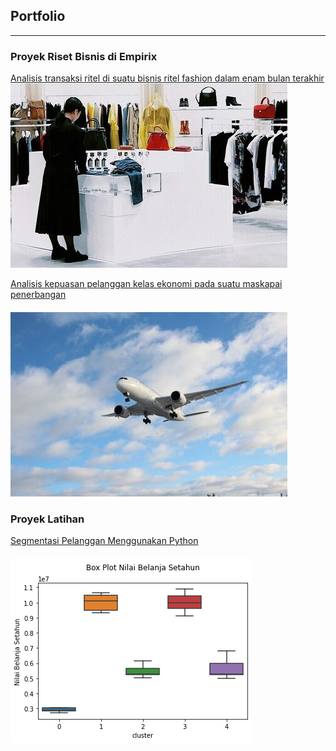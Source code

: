 ## Portfolio

---

### Proyek Riset Bisnis di Empirix
[Analisis transaksi ritel di suatu bisnis ritel fashion dalam enam bulan terakhir](https://empirixresearch.com/portfolio/ritel-fashion/)
<img src="ritel-fashion-thumbnail.jpg?raw=true"/>

[Analisis kepuasan pelanggan kelas ekonomi pada suatu maskapai penerbangan](https://empirixresearch.com/portfolio/maskapai-penerbangan/)
<img style=margin-top:20px; src="maskapai-penerbangan-thumbnail.jpg?raw=true"/>

### Proyek Latihan 
[Segmentasi Pelanggan Menggunakan Python](/Customer_Segmentation_with_Python.md)  
<img style=margin-top:20px; src="Customer Segmentation with Python/7.png?raw=true"/>
